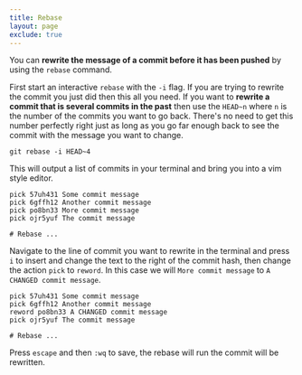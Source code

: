 ```yaml
---
title: Rebase
layout: page
exclude: true
---
```


You can **rewrite the message of a commit before it has been pushed** by using the `rebase` command.

First start an interactive `rebase` with the `-i` flag. If you are trying to rewrite the commit you just did then this all you need. If you want to **rewrite a commit that is several commits in the past** then use the `HEAD~n` where `n` is the number of the commits you want to go back. There's no need to get this number perfectly right just as long as you go far enough back to see the commit with the message you want to change.

```
git rebase -i HEAD~4
```

This will output a list of commits in your terminal and bring you into a vim style editor.
```
pick 57uh431 Some commit message
pick 6gffh12 Another commit message
pick po8bn33 More commit message
pick ojr5yuf The commit message

# Rebase ...
```

Navigate to the line of commit you want to rewrite in the terminal and press `i` to insert and change the text to the right of the commit hash, then change the action `pick` to `reword`. In this case we will `More commit message` to `A CHANGED commit message`.
```
pick 57uh431 Some commit message
pick 6gffh12 Another commit message
reword po8bn33 A CHANGED commit message
pick ojr5yuf The commit message

# Rebase ...
```

Press `escape` and then `:wq` to save, the rebase will run the commit will be rewritten.